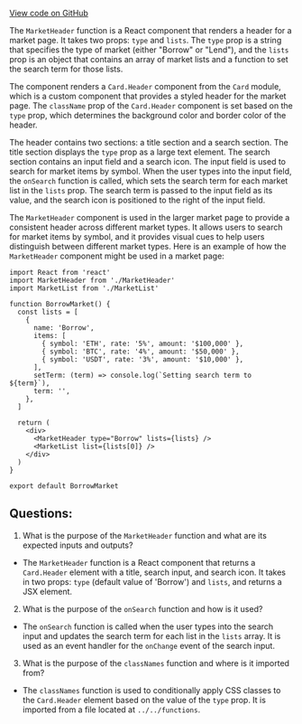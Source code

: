 [View code on GitHub](zoo-labs/zoo/blob/master/core/src/features/kashi/MarketHeader.tsx)

The `MarketHeader` function is a React component that renders a header for a market page. It takes two props: `type` and `lists`. The `type` prop is a string that specifies the type of market (either "Borrow" or "Lend"), and the `lists` prop is an object that contains an array of market lists and a function to set the search term for those lists.

The component renders a `Card.Header` component from the `Card` module, which is a custom component that provides a styled header for the market page. The `className` prop of the `Card.Header` component is set based on the `type` prop, which determines the background color and border color of the header.

The header contains two sections: a title section and a search section. The title section displays the `type` prop as a large text element. The search section contains an input field and a search icon. The input field is used to search for market items by symbol. When the user types into the input field, the `onSearch` function is called, which sets the search term for each market list in the `lists` prop. The search term is passed to the input field as its value, and the search icon is positioned to the right of the input field.

The `MarketHeader` component is used in the larger market page to provide a consistent header across different market types. It allows users to search for market items by symbol, and it provides visual cues to help users distinguish between different market types. Here is an example of how the `MarketHeader` component might be used in a market page:

```
import React from 'react'
import MarketHeader from './MarketHeader'
import MarketList from './MarketList'

function BorrowMarket() {
  const lists = [
    {
      name: 'Borrow',
      items: [
        { symbol: 'ETH', rate: '5%', amount: '$100,000' },
        { symbol: 'BTC', rate: '4%', amount: '$50,000' },
        { symbol: 'USDT', rate: '3%', amount: '$10,000' },
      ],
      setTerm: (term) => console.log(`Setting search term to ${term}`),
      term: '',
    },
  ]

  return (
    <div>
      <MarketHeader type="Borrow" lists={lists} />
      <MarketList list={lists[0]} />
    </div>
  )
}

export default BorrowMarket
```
## Questions: 
 1. What is the purpose of the `MarketHeader` function and what are its expected inputs and outputs?
- The `MarketHeader` function is a React component that returns a `Card.Header` element with a title, search input, and search icon. It takes in two props: `type` (default value of 'Borrow') and `lists`, and returns a JSX element.

2. What is the purpose of the `onSearch` function and how is it used?
- The `onSearch` function is called when the user types into the search input and updates the search term for each list in the `lists` array. It is used as an event handler for the `onChange` event of the search input.

3. What is the purpose of the `classNames` function and where is it imported from?
- The `classNames` function is used to conditionally apply CSS classes to the `Card.Header` element based on the value of the `type` prop. It is imported from a file located at `../../functions`.